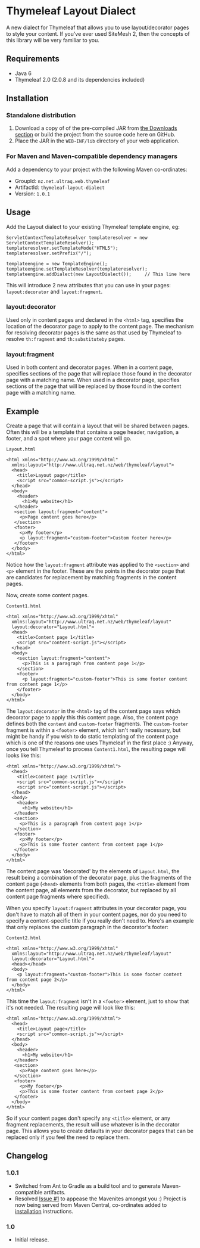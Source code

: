 
Thymeleaf Layout Dialect
========================

A new dialect for Thymeleaf that allows you to use layout/decorator pages to
style your content.  If you've ever used SiteMesh 2, then the concepts of this
library will be very familiar to you.


Requirements
------------

 - Java 6
 - Thymeleaf 2.0 (2.0.8 and its dependencies included)


Installation
------------

### Standalone distribution
1. Download a copy of of the pre-compiled JAR from [the Downloads section](thymeleaf-layout-dialect/downloads)
   or build the project from the source code here on GitHub.
2. Place the JAR in the `WEB-INF/lib` directory of your web application.

### For Maven and Maven-compatible dependency managers
Add a dependency to your project with the following Maven co-ordinates:

 - GroupId: `nz.net.ultraq.web.thymeleaf`
 - ArtifactId: `thymeleaf-layout-dialect`
 - Version: `1.0.1`


Usage
-----

Add the Layout dialect to your existing Thymeleaf template engine, eg:

	ServletContextTemplateResolver templateresolver = new ServletContextTemplateResolver();
	templateresolver.setTemplateMode("HTML5");
	templateresolver.setPrefix("/");

	templateengine = new TemplateEngine();
	templateengine.setTemplateResolver(templateresolver);
	templateengine.addDialect(new LayoutDialect());		// This line here

This will introduce 2 new attributes that you can use in your pages:
`layout:decorator` and `layout:fragment`.

### layout:decorator
Used only in content pages and declared in the `<html>` tag, specifies the
location of the decorator page to apply to the content page.  The mechanism for
resolving decorator pages is the same as that used by Thymeleaf to resolve
`th:fragment` and `th:substituteby` pages.

### layout:fragment
Used in both content and decorator pages.  When in a content page, specifies
sections of the page that will replace those found in the decorator page with a
matching name.  When used in a decorator page, specifies sections of the page
that will be replaced by those found in the content page with a matching name.


Example
-------

Create a page that will contain a layout that will be shared between pages.
Often this will be a template that contains a page header, navigation, a footer,
and a spot where your page content will go.

	Layout.html
	
	<html xmlns="http://www.w3.org/1999/xhtml"
	  xmlns:layout="http://www.ultraq.net.nz/web/thymeleaf/layout">
	  <head>
	    <title>Layout page</title>
	    <script src="common-script.js"></script>
	  </head>
	  <body>
	    <header>
	      <h1>My website</h1>
	   </header>
	   <section layout:fragment="content">
	     <p>Page content goes here</p>
	   </section>
	   <footer>
	     <p>My footer</p>
	     <p layout:fragment="custom-footer">Custom footer here</p>
	   </footer>  
	  </body>
	</html>

Notice how the `layout:fragment` attribute was applied to the `<section>` and
`<p>` element in the footer.  These are the points in the decorator page that
are candidates for replacement by matching fragments in the content pages.

Now, create some content pages.

	Content1.html
	
	<html xmlns="http://www.w3.org/1999/xhtml"
	  xmlns:layout="http://www.ultraq.net.nz/web/thymeleaf/layout"
	  layout:decorator="Layout.html">
	  <head>
	    <title>Content page 1</title>
	    <script src="content-script.js"></script>
	  </head>
	  <body>
	    <section layout:fragment="content">
	      <p>This is a paragraph from content page 1</p>
	    </section>
	    <footer>
	      <p layout:fragment="custom-footer">This is some footer content from content page 1</p>
	    </footer>
	  </body>
	</html>

The `layout:decorator` in the `<html>` tag of the content page says which
decorator page to apply this this content page.  Also, the content page defines
both the `content` and `custom-footer` fragments.  The `custom-footer` fragment
is within a `<footer>` element, which isn't really necessary, but might be handy
if you wish to do static templating of the content page which is one of the
reasons one uses Thymeleaf in the first place :)  Anyway, once you tell
Thymeleaf to process `Content1.html`, the resulting page will looks like this:

	<html xmlns="http://www.w3.org/1999/xhtml">
	  <head>
	    <title>Content page 1</title>
	    <script src="common-script.js"></script>
	    <script src="content-script.js"></script>
	  </head>
	  <body>
	    <header>
	      <h1>My website</h1>
	   </header>
	   <section>
	     <p>This is a paragraph from content page 1</p>
	   </section>
	   <footer>
	     <p>My footer</p>
	     <p>This is some footer content from content page 1</p>
	   </footer>  
	  </body>
	</html>

The content page was 'decorated' by the elements of `Layout.html`, the result
being a combination of the decorator page, plus the fragments of the content
page (`<head>` elements from both pages, the `<title>` element from the content
page, all elements from the decorator, but replaced by all content page
fragments where specified).

When you specify `layout:fragment` attributes in your decorator page, you don't
have to match all of them in your content pages, nor do you need to specify a
content-specific title if you really don't need to.  Here's an example that only
replaces the custom paragraph in the decorator's footer:

	Content2.html
	
	<html xmlns="http://www.w3.org/1999/xhtml"
	  xmlns:layout="http://www.ultraq.net.nz/web/thymeleaf/layout"
	  layout:decorator="Layout.html">
	  <head></head>
	  <body>
	    <p layout:fragment="custom-footer">This is some footer content from content page 2</p>
	  </body>
	</html>

This time the `layout:fragment` isn't in a `<footer>` element, just to show that
it's not needed.  The resulting page will look like this:

	<html xmlns="http://www.w3.org/1999/xhtml">
	  <head>
	    <title>Layout page</title>
	    <script src="common-script.js"></script>
	  </head>
	  <body>
	    <header>
	      <h1>My website</h1>
	   </header>
	   <section>
	     <p>Page content goes here</p>
	   </section>
	   <footer>
	     <p>My footer</p>
	     <p>This is some footer content from content page 2</p>
	   </footer>  
	  </body>
	</html>

So if your content pages don't specify any `<title>` element, or any fragment
replacements, the result will use whatever is in the decorator page.  This
allows you to create defaults in your decorator pages that can be replaced only
if you feel the need to replace them.


Changelog
---------

### 1.0.1
 - Switched from Ant to Gradle as a build tool and to generate Maven-compatible
   artifacts.
 - Resolved [Issue #1](thymeleaf-layout-dialect/issues/1) to appease the
   Mavenites amongst you :)  Project is now being served from Maven Central,
   co-ordinates added to [installation](#installation) instructions.

### 1.0
 - Initial release.

